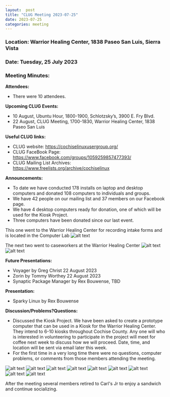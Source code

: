 ```yaml
---
layout:  post
title: "CLUG Meeting 2023-07-25"
date: 2023-07-25
categories: meeting
---
```


### Location: Warrior Healing Center, 1838 Paseo San Luis, Sierra Vista

### Date: Tuesday, 25 July 2023
### Meeting Minutes:

**Attendees:** 
 * There were 10 attendees.  

**Upcoming CLUG Events:**
 * 10 August, Ubuntu Hour, 1800-1900, Schlotzsky’s, 3900 E. Fry Blvd.
 * 22 August, CLUG Meeting, 1700-1830, Warrior Healing Center, 1838 Paseo San Luis

**Useful CLUG links:**
 * CLUG website:  https://cochiselinuxusergroup.org/
 * CLUG FaceBook Page:  https://www.facebook.com/groups/1059259857477393/
 * CLUG Mailing List Archives:  https://www.freelists.org/archive/cochiselinux

**Announcements:**
 * To date we have conducted 178 installs on laptop and desktop computers and donated 108 computers to individuals and groups.
 * We have 42 people on our mailing list and 37 members on our Facebook page.
 * We have 4 desktop computers ready for donation, one of which will be used for the Kiosk Project.
 * Three computers have been donated since our last event.

This one went to the Warrior Healing Center for recording intake forms and is located in the Computer Lab
![alt text](https://raw.githubusercontent.com/CochiseLinuxUsersGroup/CochiseLinuxUsersGroup.github.io/master/images2/rsz_input_forms_whc.jpg)

The next two went to caseworkers at the Warrior Healing Center
![alt text](https://raw.githubusercontent.com/CochiseLinuxUsersGroup/CochiseLinuxUsersGroup.github.io/master/images2/rsz_caseworker_3whc.jpg)
![alt text](https://raw.githubusercontent.com/CochiseLinuxUsersGroup/CochiseLinuxUsersGroup.github.io/master/images2/rsz_caseworker_4whc.jpg)

**Future Presentations:**
 * Voyager by Greg Christ 22 August 2023
 * Zorin by Tommy Worthey 22 August 2023
 * Synaptic Package Manager by Rex Bouwense, TBD

**Presentation:**
 * Sparky Linux by Rex Bouwense

**Discussion/Problems?Questions:**
 * Discussed the Kiosk Project.  We have been asked to create a prototype computer that can be used in a Kiosk for the Warrior Healing Center.  They intend to 6-10 kiosks throughout Cochise County.  Any one will who is interested in volunteering to participate in the project will meet for coffee next week to discuss how we will proceed.  Date, time, and location will be sent via email later this week.
 * For the first time in a very long time there were no questions, computer problems, or comments from those members attending the meeting.

![alt text](https://raw.githubusercontent.com/CochiseLinuxUsersGroup/CochiseLinuxUsersGroup.github.io/master/images2/rsz_clug_mtg_2023-07-25_01.jpg)
![alt text](https://raw.githubusercontent.com/CochiseLinuxUsersGroup/CochiseLinuxUsersGroup.github.io/master/images2/rsz_clug_mtg_2023-07-25_10.jpg)
![alt text](https://raw.githubusercontent.com/CochiseLinuxUsersGroup/CochiseLinuxUsersGroup.github.io/master/images2/rsz_clug_mtg_2023-07-25_02.jpg)
![alt text](https://raw.githubusercontent.com/CochiseLinuxUsersGroup/CochiseLinuxUsersGroup.github.io/master/images2/rsz_clug_mtg_2023-07-25_03.jpg)
![alt text](https://raw.githubusercontent.com/CochiseLinuxUsersGroup/CochiseLinuxUsersGroup.github.io/master/images2/rsz_clug_mtg_2023-07-25_04.jpg)
![alt text](https://raw.githubusercontent.com/CochiseLinuxUsersGroup/CochiseLinuxUsersGroup.github.io/master/images2/rsz_clug_mtg_2023-07-25_05.jpg)
![alt text](https://raw.githubusercontent.com/CochiseLinuxUsersGroup/CochiseLinuxUsersGroup.github.io/master/images2/rsz_clug_mtg_2023-07-25_06.jpg)
![alt text](https://raw.githubusercontent.com/CochiseLinuxUsersGroup/CochiseLinuxUsersGroup.github.io/master/images2/rsz_clug_mtg_2023-07-25_07.jpg)
![alt text](https://raw.githubusercontent.com/CochiseLinuxUsersGroup/CochiseLinuxUsersGroup.github.io/master/images2/rsz_clug_mtg_2023-07-25_08.jpg)

After the meeting several members retired to Carl's Jr to enjoy a sandwich and continue socializing.
